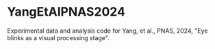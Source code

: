 # YangEtAlPNAS2024
Experimental data and analysis code for Yang, et al., PNAS, 2024, "Eye blinks as a visual processing stage".
